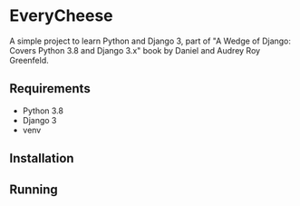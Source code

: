 # EveryCheese

A simple project to learn Python and Django 3, part of "A Wedge of Django: Covers Python 3.8 and Django 3.x" book by Daniel and Audrey Roy Greenfeld.

## Requirements

- Python 3.8
- Django 3
- venv

## Installation

## Running
